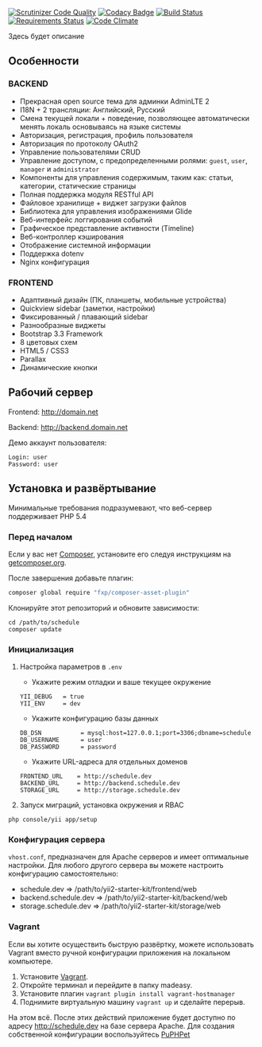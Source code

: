 [![Scrutinizer Code Quality](https://scrutinizer-ci.com/g/Exoticness/madeasy/badges/quality-score.png?b=master)](https://scrutinizer-ci.com/g/Exoticness/madeasy/?branch=master) [![Codacy Badge](https://img.shields.io/badge/codacy-B-brightgreen.svg)](https://www.codacy.com/app/roof1rst/list) [![Build Status](https://scrutinizer-ci.com/g/Exoticness/list/badges/build.png?b=master)](https://scrutinizer-ci.com/g/Exoticness/list/build-status/master) [![Requirements Status](https://requires.io/github/Exoticness/list/requirements.svg?branch=master)](https://requires.io/github/Exoticness/list/requirements/?branch=master) [![Code Climate](https://img.shields.io/codeclimate/github/kabisaict/flow.svg)]()

Здесь будет описание


Особенности
--------
### BACKEND
- Прекрасная open source тема для админки AdminLTE 2
- I18N + 2 трансляции: Английский, Русский
- Смена текущей локали + поведение, позволяющее автоматически менять локаль основываясь на языке системы
- Авторизация, регистрация, профиль пользователя
- Авторизация по протоколу OAuth2
- Управление пользователями CRUD
- Управление доступом, с предопределенными ролями: `guest`, `user`, `manager` и `administrator` 
- Компоненты для управления содержимым, таким как: статьи, категории, статические страницы
- Полная поддержка модуля RESTful API
- Файловое хранилище + виджет загрузки файлов
- Библиотека для управления изображениями Glide
- Веб-интерфейс логгирования событий
- Графическое представление активности (Timeline)
- Веб-контроллер кэширования
- Отображение системной информации
- Поддержка dotenv
- Nginx конфигурация

### FRONTEND
- Адаптивный дизайн (ПК, планшеты, мобильные устройства)
- Quickview sidebar (заметки, настройки)
- Фиксированный / плавающий sidebar
- Разнообразные виджеты
- Bootstrap 3.3 Framework
- 8 цветовых схем
- HTML5 / CSS3
- Parallax
- Динамические кнопки

Рабочий сервер
----
Frontend:
http://domain.net

Backend:
http://backend.domain.net

Демо аккаунт пользователя:
```
Login: user
Password: user
```

Установка и развёртывание
------------

Минимальные требования подразумевают, что веб-сервер поддерживает PHP 5.4

### Перед началом
Если у вас нет [Composer](http://getcomposer.org/), установите его следуя инструкциям на [getcomposer.org](http://getcomposer.org/doc/00-intro.md#installation-nix).

После завершения добавьте плагин:
```bash
composer global require "fxp/composer-asset-plugin"
```

Клонируйте этот репозиторий и обновите зависимости:
```
cd /path/to/schedule
composer update
```

### Инициализация
1. Настройка параметров в `.env`
	- Укажите режим отладки и ваше текущее окружение
	
	```
	YII_DEBUG   = true
	YII_ENV     = dev
	```
	- Укажите конфигурацию базы данных
	```
	DB_DSN           = mysql:host=127.0.0.1;port=3306;dbname=schedule
	DB_USERNAME      = user
	DB_PASSWORD      = password
	```

	- Укажите URL-адреса для отдельных доменов
	```
	FRONTEND_URL    = http://schedule.dev
	BACKEND_URL     = http://backend.schedule.dev
	STORAGE_URL     = http://storage.schedule.dev
	```

2. Запуск миграций, установка окружения и RBAC
```
php console/yii app/setup
```

### Конфигурация сервера
`vhost.conf`, предназначен для Apache серверов и имеет оптимальные настройки.
Для любого другого сервера вы можете настроить конфигурацию самостоятельно:
- schedule.dev => /path/to/yii2-starter-kit/frontend/web
- backend.schedule.dev => /path/to/yii2-starter-kit/backend/web
- storage.schedule.dev => /path/to/yii2-starter-kit/storage/web

### Vagrant
Если вы хотите осуществить быструю развёртку, можете использовать Vagrant вместо ручной конфигурации приложения на локальном компьютере.

1. Установите [Vagrant](https://www.vagrantup.com/).
2. Откройте терминал и перейдите в папку madeasy.
3. Установите плагин ```vagrant plugin install vagrant-hostmanager```
4. Поднимите виртуальную машину ```vagrant up``` и сделайте перерыв.

На этом всё. После этих действий приложение будет доступно по адресу http://schedule.dev на базе сервера Apache. Для создания собственной конфигурации воспользуйтесь [PuPHPet](https://www.puphpet.com/)

